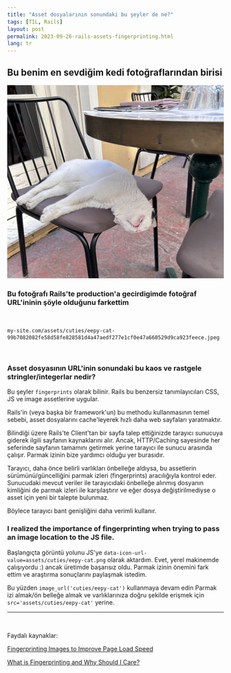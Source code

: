 ```yaml
---
title: "Asset dosyalarının sonundaki bu şeyler de ne?"
tags: [TIL, Rails]
layout: post
permalink: 2023-09-26-rails-assets-fingerprinting.html
lang: tr
---
```



## Bu benim en sevdiğim kedi fotoğraflarından birisi
![My favorite cat](/assets/images/eepy-cat.jpeg)

### Bu fotoğrafı Rails'te production'a gecirdigimde fotoğraf URL'ininin şöyle olduğunu farkettim
<br>

```
my-site.com/assets/cuties/eepy-cat-99b7082082fe58d58fe828581d4a47aedf277e1cf0e47a660529d9ca923feece.jpeg
```
<br>

### Asset dosyasının URL'inin sonundaki bu kaos ve rastgele stringler/integerlar nedir?

Bu şeyler `fingerprints` olarak bilinir. Rails bu benzersiz tanımlayıcıları CSS, JS ve image assetlerine uygular.

Rails'in (veya başka bir framework'un) bu methodu kullanmasının temel sebebi, asset dosyalarını cache'leyerek hızlı daha web sayfaları yaratmaktır.

Bilindiği üzere Rails'te Client'tan bir sayfa talep ettiğinizde tarayıcı sunucuya giderek ilgili sayfanın kaynaklarını alır.
Ancak, HTTP/Caching sayesinde her seferinde sayfanın tamamını getirmek yerine tarayıcı ile sunucu arasında çalışır. Parmak izinin bize yardımcı olduğu yer burasıdır.

Tarayıcı, daha önce belirli varlıkları önbelleğe aldıysa, bu assetlerin sürümünü/güncelliğini parmak izleri (fingerprints) aracılığıyla kontrol eder. Sunucudaki mevcut veriler ile tarayıcıdaki önbelleğe alınmış dosyanın kimliğini de parmak izleri ile karşılaştırır ve eğer dosya değiştirilmediyse o asset için yeni bir talepte bulunmaz.

Böylece tarayıcı bant genişliğini daha verimli kullanır.
<br>

### I realized the importance of fingerprinting when trying to pass an image location to the JS file.
Başlangıçta görüntü yolunu JS'ye `data-icon-url-value=assets/cuties/eepy-cat.png` olarak aktardım. Evet, yerel makinemde çalışıyordu :) ancak üretimde başarısız oldu.
Parmak izinin önemini fark ettim ve araştırma sonuçlarını paylaşmak istedim.

Bu yüzden `image_url('cuties/eepy-cat')` kullanmaya devam edin
Parmak izi almak/ön belleğe almak ve varlıklarınıza doğru şekilde erişmek için `src='assets/cuties/eepy-cat'` yerine.
<br>

-----------
<br>

Faydalı kaynaklar:

[Fingerprinting Images to Improve Page Load Speed](https://docs.imgix.com/best-practices/fingerprinting-images-to-improve-page-load-speed)

[What is Fingerprinting and Why Should I Care?](https://guides.rubyonrails.org/asset_pipeline.html#what-is-fingerprinting-and-why-should-i-care-questionmark)
